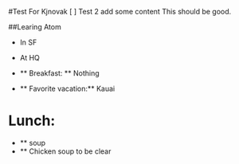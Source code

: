 #Test For Kjnovak
[ ] Test 2
add some content
This should be good.

##Learing Atom
* In SF
* At HQ

* ** Breakfast: ** Nothing
* ** Favorite vacation:** Kauai


# Lunch:
* ** soup
* ** Chicken soup to be clear 
